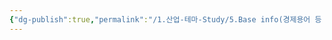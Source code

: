 ```yaml
---
{"dg-publish":true,"permalink":"/1.산업-테마-Study/5.Base info(경제용어 등 기타 정보)/기타/계절,월/10월/","created":"2024-11-20T21:02:30.042+09:00","updated":"2025-06-03T20:07:22.396+09:00"}
---
```


